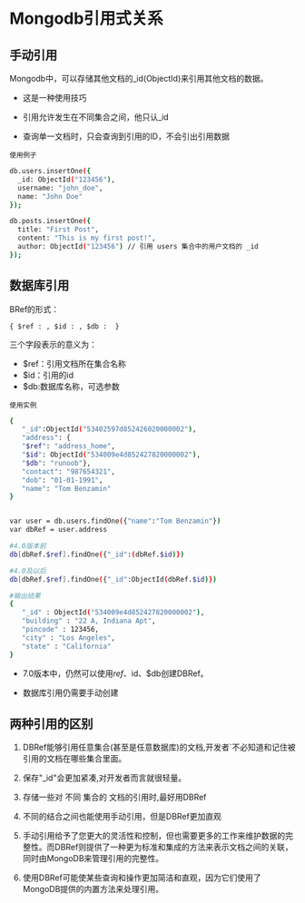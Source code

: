 # Mongodb引用式关系

## 手动引用

Mongodb中，可以存储其他文档的_id(ObjectId)来引用其他文档的数据。

* 这是一种使用技巧

* 引用允许发生在不同集合之间，他只认_id
* 查询单一文档时，只会查询到引用的ID，不会引出引用数据

`使用例子`

```bash
db.users.insertOne({
  _id: ObjectId("123456"),
  username: "john_doe",
  name: "John Doe"
});

db.posts.insertOne({
  title: "First Post",
  content: "This is my first post!",
  author: ObjectId("123456") // 引用 users 集合中的用户文档的 _id
});
```

## 数据库引用

BRef的形式：

```
{ $ref : , $id : , $db :  }
```

三个字段表示的意义为：

- $ref：引用文档所在集合名称
- $id：引用的id
- $db:数据库名称，可选参数

`使用实例`

```bash
{
   "_id":ObjectId("53402597d852426020000002"),
   "address": {
   "$ref": "address_home",
   "$id": ObjectId("534009e4d852427820000002"),
   "$db": "runoob"},
   "contact": "987654321",
   "dob": "01-01-1991",
   "name": "Tom Benzamin"
}


var user = db.users.findOne({"name":"Tom Benzamin"})
var dbRef = user.address

#4.0版本前
db[dbRef.$ref].findOne({"_id":(dbRef.$id)})

#4.0及以后
db[dbRef.$ref].findOne({"_id":ObjectId(dbRef.$id)})

#输出结果
{
   "_id" : ObjectId("534009e4d852427820000002"),
   "building" : "22 A, Indiana Apt",
   "pincode" : 123456,
   "city" : "Los Angeles",
   "state" : "California"
}
```

* 7.0版本中，仍然可以使用$ref、$id、$db创建DBRef。

* 数据库引用仍需要手动创建

## 两种引用的区别

1. DBRef能够引用任意集合(甚至是任意数据库)的文档,开发者`不必知道和记住被引用的文档在哪些集合里面。
2. 保存"_id"会更加紧凑,对开发者而言就很轻量。
3. 存储一些对 不同 集合的 文档的引用时,最好用DBRef

4. 不同的结合之间也能使用手动引用，但是DBRef更加直观
5. 手动引用给予了您更大的灵活性和控制，但也需要更多的工作来维护数据的完整性。而DBRef则提供了一种更为标准和集成的方法来表示文档之间的关联，同时由MongoDB来管理引用的完整性。

6. 使用DBRef可能使某些查询和操作更加简洁和直观，因为它们使用了MongoDB提供的内置方法来处理引用。